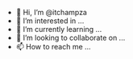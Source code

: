 - 👋 Hi, I’m @itchampza
- 👀 I’m interested in ...
- 🌱 I’m currently learning ...
- 💞️ I’m looking to collaborate on ...
- 📫 How to reach me ...

<!---
itchampza/itchampza is a ✨ special ✨ repository because its `README.md` (this file) appears on your GitHub profile.
You can click the Preview link to take a look at your changes.
--->
